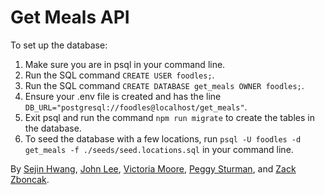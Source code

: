 # Get Meals API

To set up the database:
1. Make sure you are in psql in your command line.
2. Run the SQL command `CREATE USER foodles;`.
3. Run the SQL command `CREATE DATABASE get_meals OWNER foodles;`.
4. Ensure your .env file is created and has the line `DB_URL="postgresql://foodles@localhost/get_meals"`.
5. Exit psql and run the command `npm run migrate` to create the tables in the database.
6. To seed the database with a few locations, run `psql -U foodles -d get_meals -f ./seeds/seed.locations.sql` in your command line.

By [Sejin Hwang](https://github.com/seejins), [John Lee](https://github.com/johlee92), [Victoria Moore](https://github.com/JaggerSofia), [Peggy Sturman](https://github.com/glamazon), and [Zack Zboncak](https://github.com/zzboncak).